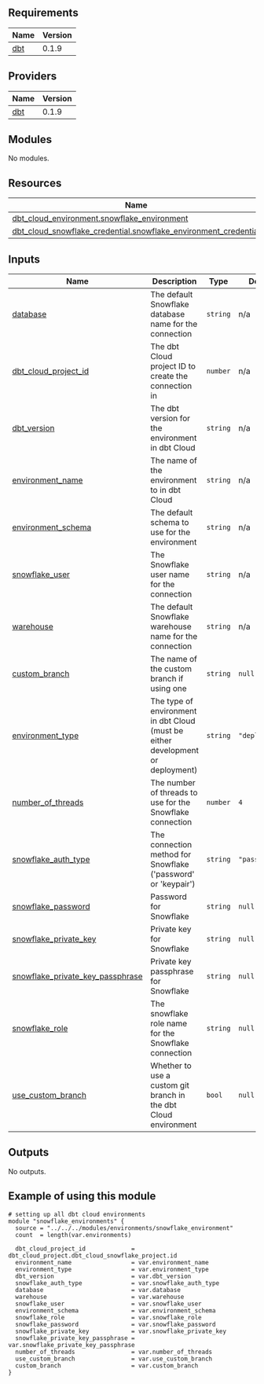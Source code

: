 <!-- BEGIN_TF_DOCS -->
## Requirements

| Name | Version |
|------|---------|
| <a name="requirement_dbt"></a> [dbt](#requirement\_dbt) | 0.1.9 |

## Providers

| Name | Version |
|------|---------|
| <a name="provider_dbt"></a> [dbt](#provider\_dbt) | 0.1.9 |

## Modules

No modules.

## Resources

| Name | Type |
|------|------|
| [dbt_cloud_environment.snowflake_environment](https://registry.terraform.io/providers/GtheSheep/dbt-cloud/0.1.9/docs/resources/cloud_environment) | resource |
| [dbt_cloud_snowflake_credential.snowflake_environment_credential](https://registry.terraform.io/providers/GtheSheep/dbt-cloud/0.1.9/docs/resources/cloud_snowflake_credential) | resource |

## Inputs

| Name | Description | Type | Default | Required |
|------|-------------|------|---------|:--------:|
| <a name="input_database"></a> [database](#input\_database) | The default Snowflake database name for the connection | `string` | n/a | yes |
| <a name="input_dbt_cloud_project_id"></a> [dbt\_cloud\_project\_id](#input\_dbt\_cloud\_project\_id) | The dbt Cloud project ID to create the connection in | `number` | n/a | yes |
| <a name="input_dbt_version"></a> [dbt\_version](#input\_dbt\_version) | The dbt version for the environment in dbt Cloud | `string` | n/a | yes |
| <a name="input_environment_name"></a> [environment\_name](#input\_environment\_name) | The name of the environment to in dbt Cloud | `string` | n/a | yes |
| <a name="input_environment_schema"></a> [environment\_schema](#input\_environment\_schema) | The default schema to use for the environment | `string` | n/a | yes |
| <a name="input_snowflake_user"></a> [snowflake\_user](#input\_snowflake\_user) | The Snowflake user name for the connection | `string` | n/a | yes |
| <a name="input_warehouse"></a> [warehouse](#input\_warehouse) | The default Snowflake warehouse name for the connection | `string` | n/a | yes |
| <a name="input_custom_branch"></a> [custom\_branch](#input\_custom\_branch) | The name of the custom branch if using one | `string` | `null` | no |
| <a name="input_environment_type"></a> [environment\_type](#input\_environment\_type) | The type of environment in dbt Cloud (must be either development or deployment) | `string` | `"deployment"` | no |
| <a name="input_number_of_threads"></a> [number\_of\_threads](#input\_number\_of\_threads) | The number of threads to use for the Snowflake connection | `number` | `4` | no |
| <a name="input_snowflake_auth_type"></a> [snowflake\_auth\_type](#input\_snowflake\_auth\_type) | The connection method for Snowflake ('password' or 'keypair') | `string` | `"password"` | no |
| <a name="input_snowflake_password"></a> [snowflake\_password](#input\_snowflake\_password) | Password for Snowflake | `string` | `null` | no |
| <a name="input_snowflake_private_key"></a> [snowflake\_private\_key](#input\_snowflake\_private\_key) | Private key for Snowflake | `string` | `null` | no |
| <a name="input_snowflake_private_key_passphrase"></a> [snowflake\_private\_key\_passphrase](#input\_snowflake\_private\_key\_passphrase) | Private key passphrase for Snowflake | `string` | `null` | no |
| <a name="input_snowflake_role"></a> [snowflake\_role](#input\_snowflake\_role) | The snowflake role name for the Snowflake connection | `string` | `null` | no |
| <a name="input_use_custom_branch"></a> [use\_custom\_branch](#input\_use\_custom\_branch) | Whether to use a custom git branch in the dbt Cloud environment | `bool` | `null` | no |

## Outputs

No outputs.

## Example of using this module 
``` hcl
# setting up all dbt cloud environments
module "snowflake_environments" {
  source = "../../../modules/environments/snowflake_environment"
  count  = length(var.environments)

  dbt_cloud_project_id             = dbt_cloud_project.dbt_cloud_snowflake_project.id
  environment_name                 = var.environment_name
  environment_type                 = var.environment_type
  dbt_version                      = var.dbt_version
  snowflake_auth_type              = var.snowflake_auth_type
  database                         = var.database
  warehouse                        = var.warehouse
  snowflake_user                   = var.snowflake_user
  environment_schema               = var.environment_schema
  snowflake_role                   = var.snowflake_role
  snowflake_password               = var.snowflake_password
  snowflake_private_key            = var.snowflake_private_key
  snowflake_private_key_passphrase = var.snowflake_private_key_passphrase
  number_of_threads                = var.number_of_threads
  use_custom_branch                = var.use_custom_branch
  custom_branch                    = var.custom_branch
}
``` 
<!-- END_TF_DOCS -->
